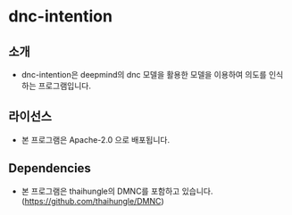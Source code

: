 # dnc-intention

## 소개
* dnc-intention은 deepmind의 dnc 모델을 활용한 모델을 이용하여 의도를 인식하는 프로그램입니다.

## 라이선스
* 본 프로그램은 Apache-2.0 으로 배포됩니다. 

## Dependencies 
- 본 프로그램은 thaihungle의 DMNC를 포함하고 있습니다. (https://github.com/thaihungle/DMNC)
